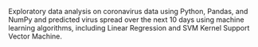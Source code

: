  Exploratory data analysis on coronavirus data using Python, Pandas, and NumPy and predicted virus spread over the next 10 days using machine learning algorithms, including Linear Regression and SVM Kernel Support Vector Machine.
